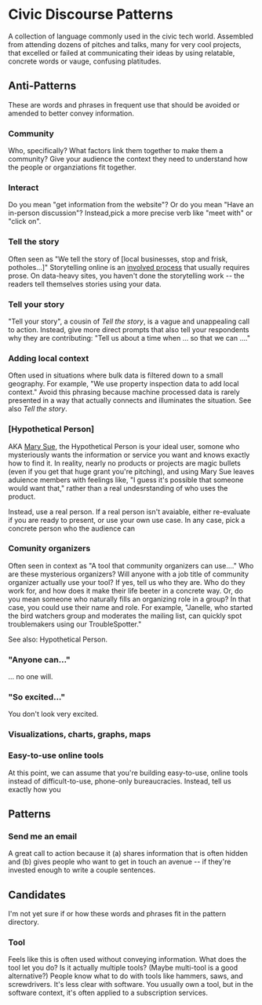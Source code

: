 # Civic Discourse Patterns

A collection of language commonly used in the civic tech world. Assembled from attending dozens of pitches and talks, many for very cool projects, that excelled or failed at communicating their ideas by using relatable, concrete words or vauge, confusing platitudes. 

## Anti-Patterns

These are words and phrases in frequent use that should be avoided or amended to better convey information. 

### Community

Who, specifically?  What factors link them together to make them a community? Give your audience the context they need to understand how the people or organziations fit together. 

### Interact

Do you mean "get information from the website"? Or do you mean "Have an in-person discussion"?  Instead,pick a more precise verb like "meet with" or "click on".

### Tell the story

Often seen as "We tell the story of [local businesses, stop and frisk, potholes...]" Storytelling online is an [involved process](https://www.msu.edu/course/tc/842/SevenElements%20Story.htm) that usually requires prose. On data-heavy sites, you haven't done the storytelling work -- the readers tell themselves stories using your data. 

### Tell your story

"Tell your story", a cousin of _Tell the story_, is a vague and unappealing call to action. Instead, give more direct prompts that also tell your respondents why they are contributing: "Tell us about a time when ... so that we can ...."

### Adding local context

Often used in situations where bulk data is filtered down to a small geography. For example, "We use property inspection data to add local context." Avoid this phrasing because machine processed data is rarely presented in a way that actually connects and illuminates the situation. See also _Tell the story_.

### [Hypothetical Person]

AKA [Mary Sue](http://tvtropes.org/pmwiki/pmwiki.php/Main/MarySue), the Hypothetical Person is your ideal user, somone who mysteriously wants the information or service you want and knows exactly how to find it. In reality, nearly no products or projects are magic bullets (even if you get that huge grant you're pitching), and using Mary Sue leaves aduience members with feelings like, "I guess it's possible that someone would want that," rather than a real undesrstanding of who uses the product. 

Instead, use a real person. If a real person isn't avaiable, either re-evaluate if you are ready to present, or use your own use case. In any case, pick a concrete person who the audience can 

### Comunity organizers

Often seen in context as "A tool that community organizers can use...." Who are these mysterious organizers? Will anyone with a job title of community organizer actually use your tool? If yes, tell us who they are. Who do they work for, and how does it make their life beeter in a concrete way. Or, do you mean someone who naturally fills an organizing role in a group? In that case, you could use their name and role. For example, "Janelle, who started the bird watchers group and moderates the mailing list, can quickly spot troublemakers using our TroubleSpotter."

See also: Hypothetical Person. 

### "Anyone can..."

... no one will.

### "So excited..."

You don't look very excited. 

### Visualizations, charts, graphs, maps

### Easy-to-use online tools

At this point, we can assume that you're building easy-to-use, online tools instead of difficult-to-use, phone-only bureaucracies. Instead, tell us exactly how you 

## Patterns
### Send me an email

A great call to action because it (a) shares information that is often hidden and (b) gives people who want to get in touch an avenue -- if they're invested enough to write a couple sentences. 

## Candidates

I'm not yet sure if or how these words and phrases fit in the pattern directory. 

### Tool

Feels like this is often used without conveying information. What does the tool let you do? Is it actually multiple tools? (Maybe multi-tool is a good alternative?) People know what to do with tools like hammers, saws, and screwdrivers. It's less clear with software. You usually own a tool, but in the software context, it's often applied to a subscription services. 



